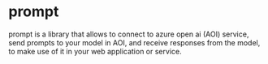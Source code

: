 # prompt

prompt is a library that allows to connect to azure open ai (AOI) service, send prompts to your model in AOI, and receive responses from the model, to make use of it in your web application or service.
